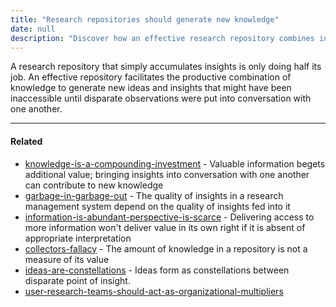 ```yaml
---
title: "Research repositories should generate new knowledge"
date: null
description: "Discover how an effective research repository combines insights to spark new ideas and unlock hidden knowledge beyond simply storing information."
---
```


A research repository that simply accumulates insights is only doing half its job. An effective repository facilitates the productive combination of knowledge to generate new ideas and insights that might have been inaccessible until disparate observations were put into conversation with one another.

---

#### Related

- [knowledge-is-a-compounding-investment]() - Valuable information begets additional value; bringing insights into conversation with one another can contribute to new knowledge
- [garbage-in-garbage-out]() - The quality of insights in a research management system depend on the quality of insights fed into it
- [information-is-abundant-perspective-is-scarce]() - Delivering access to more information won't deliver value in its own right if it is absent of appropriate interpretation
- [collectors-fallacy]() - The amount of knowledge in a repository is not a measure of its value
- [ideas-are-constellations]() - Ideas form as constellations between disparate point of insight.
- [user-research-teams-should-act-as-organizational-multipliers]()

